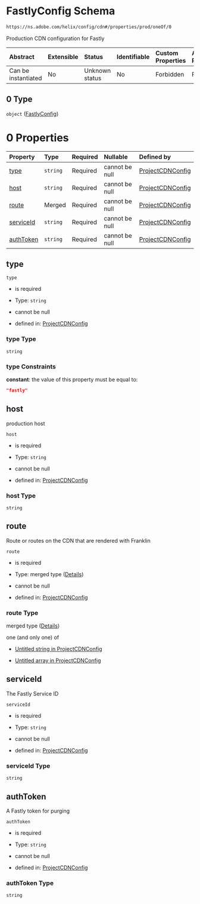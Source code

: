 # FastlyConfig Schema

```txt
https://ns.adobe.com/helix/config/cdn#/properties/prod/oneOf/0
```

Production CDN configuration for Fastly

| Abstract            | Extensible | Status         | Identifiable | Custom Properties | Additional Properties | Access Restrictions | Defined In                                                                                |
| :------------------ | :--------- | :------------- | :----------- | :---------------- | :-------------------- | :------------------ | :---------------------------------------------------------------------------------------- |
| Can be instantiated | No         | Unknown status | No           | Forbidden         | Forbidden             | none                | [project-config-cdn.schema.json\*](project-config-cdn.schema.json "open original schema") |

## 0 Type

`object` ([FastlyConfig](project-config-cdn-properties-prod-oneof-fastlyconfig.md))

# 0 Properties

| Property                | Type     | Required | Nullable       | Defined by                                                                                                                                                                              |
| :---------------------- | :------- | :------- | :------------- | :-------------------------------------------------------------------------------------------------------------------------------------------------------------------------------------- |
| [type](#type)           | `string` | Required | cannot be null | [ProjectCDNConfig](project-config-cdn-properties-prod-oneof-fastlyconfig-properties-type.md "https://ns.adobe.com/helix/config/cdn#/properties/prod/oneOf/0/properties/type")           |
| [host](#host)           | `string` | Required | cannot be null | [ProjectCDNConfig](project-config-cdn-properties-prod-oneof-fastlyconfig-properties-host.md "https://ns.adobe.com/helix/config/cdn#/properties/prod/oneOf/0/properties/host")           |
| [route](#route)         | Merged   | Required | cannot be null | [ProjectCDNConfig](project-config-cdn-defs-stringorarray.md "https://ns.adobe.com/helix/config/cdn#/properties/prod/oneOf/0/properties/route")                                          |
| [serviceId](#serviceid) | `string` | Required | cannot be null | [ProjectCDNConfig](project-config-cdn-properties-prod-oneof-fastlyconfig-properties-serviceid.md "https://ns.adobe.com/helix/config/cdn#/properties/prod/oneOf/0/properties/serviceId") |
| [authToken](#authtoken) | `string` | Required | cannot be null | [ProjectCDNConfig](project-config-cdn-properties-prod-oneof-fastlyconfig-properties-authtoken.md "https://ns.adobe.com/helix/config/cdn#/properties/prod/oneOf/0/properties/authToken") |

## type



`type`

*   is required

*   Type: `string`

*   cannot be null

*   defined in: [ProjectCDNConfig](project-config-cdn-properties-prod-oneof-fastlyconfig-properties-type.md "https://ns.adobe.com/helix/config/cdn#/properties/prod/oneOf/0/properties/type")

### type Type

`string`

### type Constraints

**constant**: the value of this property must be equal to:

```json
"fastly"
```

## host

production host

`host`

*   is required

*   Type: `string`

*   cannot be null

*   defined in: [ProjectCDNConfig](project-config-cdn-properties-prod-oneof-fastlyconfig-properties-host.md "https://ns.adobe.com/helix/config/cdn#/properties/prod/oneOf/0/properties/host")

### host Type

`string`

## route

Route or routes on the CDN that are rendered with Franklin

`route`

*   is required

*   Type: merged type ([Details](project-config-cdn-defs-stringorarray.md))

*   cannot be null

*   defined in: [ProjectCDNConfig](project-config-cdn-defs-stringorarray.md "https://ns.adobe.com/helix/config/cdn#/properties/prod/oneOf/0/properties/route")

### route Type

merged type ([Details](project-config-cdn-defs-stringorarray.md))

one (and only one) of

*   [Untitled string in ProjectCDNConfig](project-config-cdn-defs-stringorarray-oneof-0.md "check type definition")

*   [Untitled array in ProjectCDNConfig](project-config-cdn-defs-stringorarray-oneof-1.md "check type definition")

## serviceId

The Fastly Service ID

`serviceId`

*   is required

*   Type: `string`

*   cannot be null

*   defined in: [ProjectCDNConfig](project-config-cdn-properties-prod-oneof-fastlyconfig-properties-serviceid.md "https://ns.adobe.com/helix/config/cdn#/properties/prod/oneOf/0/properties/serviceId")

### serviceId Type

`string`

## authToken

A Fastly token for purging

`authToken`

*   is required

*   Type: `string`

*   cannot be null

*   defined in: [ProjectCDNConfig](project-config-cdn-properties-prod-oneof-fastlyconfig-properties-authtoken.md "https://ns.adobe.com/helix/config/cdn#/properties/prod/oneOf/0/properties/authToken")

### authToken Type

`string`
